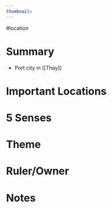 ```yaml
---
thumbnail:
---
```

#location
# Summary
- Port city in [[Thay]]

# Important Locations
# 5 Senses
# Theme
# Ruler/Owner
# Notes
